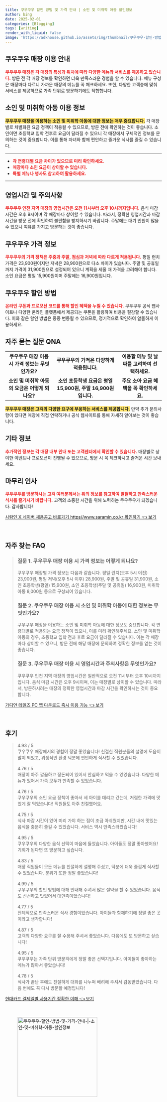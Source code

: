 ```yaml
---
title: 쿠우쿠우 할인 방법 및 가격 안내 | 소인 및 미취학 아동 할인정보
author: bing
date: 2025-02-01
categories: [Blogging]
tags: [writing]
render_with_liquid: false
image: 'https://adkhouse.github.io/assets/img/thumbnail/쿠우쿠우-할인-방법-및-가격-안내-|-소인-및-미취학-아동-할인정보.webp'
---
```



<h2 id='쿠우쿠우_매장_이용_안내'>쿠우쿠우 매장 이용 안내</h2>

<p><b><span style="color: #ee2323;">쿠우쿠우 매장은 각 매장의 특성과 위치에 따라 다양한 메뉴와 서비스를 제공하고 있습니다.</span></b> 방문 전 각 매장 정보를 확인하면 더욱 만족스러운 경험을 할 수 있습니다. 메뉴 구성은 매장마다 다르니 가까운 매장의 메뉴를 꼭 체크하세요. 또한, 다양한 고객층에 맞춰 서비스를 제공하므로 가족 단위로 방문하기에도 적합합니다.</p>

<h2 id='소인_및_미취학_아동_이용_정보'>소인 및 미취학 아동 이용 정보</h2>

<p><b><span style="background-color: #ffe066;">쿠우쿠우 매장을 이용하는 소인 및 미취학 아동에 대한 정보는 매우 중요합니다.</span></b> 각 매장별로 차별화된 요금 정책이 적용될 수 있으므로, 방문 전에 확인하는 것이 좋습니다. 소인이면 초등학교 입학 전후로 요금이 달라질 수 있으니 각 매장에서 구체적인 정보를 문의하는 것이 중요합니다. 이를 통해 자녀와 함께 편안하고 즐거운 식사를 즐길 수 있습니다.</p>

<hr />

<ul>
    <li><b><span style="color: #ee2323;">각 연령대별 요금 차이가 있으므로 미리 확인하세요.</span></b></li>
    <li><b><span style="color: #ee2323;">매장마다 소인 요금이 상이할 수 있습니다.</span></b></li>
    <li><b><span style="color: #ee2323;">특별 메뉴나 행사도 참고하여 활용하세요.</span></b></li>
</ul>

<hr />

<h2 id='영업시간_및_주의사항'>영업시간 및 주의사항</h2>

<p><b><span style="color: #ee2323;">쿠우쿠우 인천 지역 매장의 영업시간은 오전 11시부터 오후 10시까지입니다.</span></b> 음식 마감 시간은 오후 9시이며 각 매장마다 상이할 수 있습니다. 따라서, 정확한 영업시간과 마감 시간을 방문 전에 확인하여 불편함을 방지하시기 바랍니다. 주말에는 대기 인원이 많을 수 있으니 여유를 가지고 방문하는 것이 좋습니다.</p>

<h2 id='쿠우쿠우_가격_정보'>쿠우쿠우 가격 정보</h2>

<p><b><span style="color: #ee2323;">쿠우쿠우의 가격 정책은 주중과 주말, 점심과 저녁에 따라 다르게 적용됩니다.</span></b> 평일 런치 가격은 23,900원이지만 저녁은 28,900원으로 다소 차이가 있습니다. 주말 및 공휴일까지 가격이 31,900원으로 설정되어 있으니 계획을 세울 때 가격을 고려해야 합니다. 소인 요금은 평일 15,900원이며 주말에는 16,900원입니다.</p>

<h2 id='쿠우쿠우_할인_방법'>쿠우쿠우 할인 방법</h2>

<p><b><span style="color: #ee2323;">온라인 쿠폰과 프로모션 코드를 통해 할인 혜택을 누릴 수 있습니다.</span></b> 쿠우쿠우 공식 웹사이트나 다양한 온라인 플랫폼에서 제공되는 쿠폰을 활용하여 비용을 절감할 수 있습니다. 이와 같은 할인 방법은 종종 변동될 수 있으므로, 정기적으로 확인하여 알뜰하게 이용하세요.</p>

<h2 id='자주_묻는_질문_QNA'>자주 묻는 질문 QNA</h2>

<table>
    <tr>
        <td style="text-align: center; height: 17px;"><b>쿠우쿠우 매장 이용 시 가격 정보는 무엇인가요?</b></td>
        <td style="text-align: center; height: 17px;"><b>쿠우쿠우의 가격은 다양하게 적용됩니다.</b></td>
        <td style="text-align: center; height: 17px;"><b>이용할 메뉴 및 날짜를 고려하여 선택하세요.</b></td>
    </tr>
    <tr>
        <td style="text-align: center; height: 17px;"><b>소인 및 미취학 아동의 요금은 어떻게 되나요?</b></td>
        <td style="text-align: center; height: 17px;"><b>소인 초등학생 요금은 평일 15,900원, 주말 16,900원입니다.</b></td>
        <td style="text-align: center; height: 17px;"><b>주요 소아 요금 혜택을 꼭 확인하세요.</b></td>
    </tr>
</table>

<p><b><span style="background-color: #ffe066;">쿠우쿠우 매장은 고객의 다양한 요구에 부응하는 서비스를 제공합니다.</span></b> 만약 추가 문의사항이 있다면 매장에 직접 연락하거나 공식 웹사이트를 통해 자세히 알아보는 것이 좋습니다.</p>

<h2 id='기타_정보'>기타 정보</h2>

<p><b><span style="color: #ee2323;">추가적인 정보는 각 매장 내부 안내 또는 고객센터에서 확인할 수 있습니다.</span></b> 매장별로 상이한 이벤트나 프로모션이 진행될 수 있으므로, 방문 시 꼭 체크하시고 즐거운 시간 보내세요.</p>

<h2 id='마무리_인사'>마무리 인사</h2>

<p><b><span style="color: #ee2323;">쿠우쿠우를 방문하시는 고객 여러분께서는 위의 정보를 참고하여 알뜰하고 만족스러운 식사를 즐기시기 바랍니다.</span></b> 고객의 소중한 시간을 위해 노력하는 쿠우쿠우가 되겠습니다. 감사합니다!</p>


<p><a class="click-button" title="사람인 X 네이버 채용공고 바로가기 https//www.saramin.co.kr 확인하기" href="https://adkhouse.github.io/posts/%EC%82%AC%EB%9E%8C%EC%9D%B8-X-%EB%84%A4%EC%9D%B4%EB%B2%84-%EC%B1%84%EC%9A%A9%EA%B3%B5%EA%B3%A0-%EB%B0%94%EB%A1%9C%EA%B0%80%EA%B8%B0-httpswww.saramin.co.kr-%ED%99%95%EC%9D%B8%ED%95%98%EA%B8%B0/" rel="dofollow">사람인 X 네이버 채용공고 바로가기 https//www.saramin.co.kr 확인하기 👈 보기</a></p><br>
<h2 id='자주_찾는_FAQ'>자주 찾는 FAQ</h2>
<div itemscope="" itemtype="https://schema.org/FAQPage"> 
<blockquote> 
<div itemscope="" itemprop="mainEntity" itemtype="https://schema.org/Question"> 
<h3 itemprop="name">질문 1. 쿠우쿠우 매장 이용 시 가격 정보는 어떻게 되나요?</h3> 
<div itemscope="" itemprop="acceptedAnswer" itemtype="https://schema.org/Answer"> 
<span itemprop="text"> 
<p>쿠우쿠우 매장별 가격 정보는 다음과 같습니다. 평일 런치(오후 5시 이전) 23,900원, 평일 저녁(오후 5시 이후) 28,900원, 주말 및 공휴일 31,900원, 소인 초등학생(평일) 15,900원, 소인 초등학생(주말 및 공휴일) 16,900원, 미취학 아동 8,000원 등으로 구성되어 있습니다.</p> 
</span> 
</div> 
</div> 

<div itemscope="" itemprop="mainEntity" itemtype="https://schema.org/Question"> 
<h3 itemprop="name">질문 2. 쿠우쿠우 매장 이용 시 소인 및 미취학 아동에 대한 정보는 무엇인가요?</h3> 
<div itemscope="" itemprop="acceptedAnswer" itemtype="https://schema.org/Answer"> 
<span itemprop="text"> 
<p>쿠우쿠우 매장을 이용하는 소인 및 미취학 아동에 대한 정보도 중요합니다. 각 연령대별로 적용되는 요금 정책이 있으니, 이를 미리 확인해주세요. 소인 및 미취학 아동의 경우, 초등학교 입학 전과 후로 요금이 달라질 수 있습니다. 이는 각 매장마다 상이할 수 있으니, 방문 전에 해당 매장에 문의하여 정확한 정보를 얻는 것이 좋습니다.</p> 
</span> 
</div> 
</div> 

<div itemscope="" itemprop="mainEntity" itemtype="https://schema.org/Question"> 
<h3 itemprop="name">질문 3. 쿠우쿠우 매장 이용 시 영업시간과 주의사항은 무엇인가요?</h3> 
<div itemscope="" itemprop="acceptedAnswer" itemtype="https://schema.org/Answer"> 
<span itemprop="text"> 
<p>쿠우쿠우 인천 지역 매장의 영업시간은 일반적으로 오전 11시부터 오후 10시까지입니다. 음식 마감 시간은 오후 9시이며, 이는 매장별로 상이할 수 있습니다. 따라서, 방문하시려는 매장의 정확한 영업시간과 마감 시간을 확인하시는 것이 중요합니다.</p> 
</span> 
</div> 
</div> 
</blockquote> 
</div>
<p><a class="click-button" title="가디언 테일즈 PC 앱 다운로드 즉시 이용 가능" href="https://adkhouse.github.io/posts/%EA%B0%80%EB%94%94%EC%96%B8-%ED%85%8C%EC%9D%BC%EC%A6%88-PC-%EC%95%B1-%EB%8B%A4%EC%9A%B4%EB%A1%9C%EB%93%9C-%EC%A6%89%EC%8B%9C-%EC%9D%B4%EC%9A%A9-%EA%B0%80%EB%8A%A5/" rel="dofollow">가디언 테일즈 PC 앱 다운로드 즉시 이용 가능 👈 보기</a></p><br>
<h2 id='후기'>후기</h2>
<div itemscope itemtype="https://schema.org/Product">
  <blockquote>
  <div itemprop="review" itemscope itemtype="https://schema.org/Review">
      <div itemprop="reviewRating" itemscope itemtype="https://schema.org/Rating"> <span itemprop="ratingValue">4.93</span> / <span itemprop="bestRating">5</span> </div>
      <span itemprop="reviewBody">쿠우쿠우 매장에서의 경험이 정말 좋았습니다! 친절한 직원분들의 설명에 도움이 많이 되었고, 위생적인 환경 덕분에 편안하게 식사할 수 있었습니다.</span>
  </div>
  <br>
  <div itemprop="review" itemscope itemtype="https://schema.org/Review">
      <div itemprop="reviewRating" itemscope itemtype="https://schema.org/Rating"> <span itemprop="ratingValue">4.76</span> / <span itemprop="bestRating">5</span> </div>
      <span itemprop="reviewBody">매장이 아주 깔끔하고 정돈되어 있어서 안심하고 먹을 수 있었습니다. 다양한 메뉴가 있어서 가족 모두가 만족할 수 있었습니다.</span>
  </div>
  <br>
  <div itemprop="review" itemscope itemtype="https://schema.org/Review">
      <div itemprop="reviewRating" itemscope itemtype="https://schema.org/Rating"> <span itemprop="ratingValue">4.76</span> / <span itemprop="bestRating">5</span> </div>
      <span itemprop="reviewBody">쿠우쿠우의 소인 요금 정책이 좋아서 세 아이를 데리고 갔는데, 저렴한 가격에 맛있게 잘 먹었습니다! 직원들도 아주 친절했어요.</span>
  </div>
  <br>
  <div itemprop="review" itemscope itemtype="https://schema.org/Review">
      <div itemprop="reviewRating" itemscope itemtype="https://schema.org/Rating"> <span itemprop="ratingValue">4.75</span> / <span itemprop="bestRating">5</span> </div>
      <span itemprop="reviewBody">식사 마감 시간이 있어 미리 가야 하는 점이 조금 아쉬웠지만, 시간 내에 맛있는 음식을 충분히 즐길 수 있었습니다. 서비스 역시 만족스러웠습니다!</span>
  </div>
  <br>
  <div itemprop="review" itemscope itemtype="https://schema.org/Review">
      <div itemprop="reviewRating" itemscope itemtype="https://schema.org/Rating"> <span itemprop="ratingValue">4.95</span> / <span itemprop="bestRating">5</span> </div>
      <span itemprop="reviewBody">쿠우쿠우의 다양한 음식 선택이 마음에 들었습니다. 아이들도 정말 좋아했어요! 기회가 된다면 또 방문하고 싶습니다.</span>
  </div>
  <br>
  <div itemprop="review" itemscope itemtype="https://schema.org/Review">
      <div itemprop="reviewRating" itemscope itemtype="https://schema.org/Rating"> <span itemprop="ratingValue">4.83</span> / <span itemprop="bestRating">5</span> </div>
      <span itemprop="reviewBody">매장 직원들이 모든 메뉴를 친절하게 설명해 주셨고, 덕분에 더욱 즐겁게 식사할 수 있었습니다. 분위기 또한 정말 좋았습니다!</span>
  </div>
  <br>
  <div itemprop="review" itemscope itemtype="https://schema.org/Review">
      <div itemprop="reviewRating" itemscope itemtype="https://schema.org/Rating"> <span itemprop="ratingValue">4.99</span> / <span itemprop="bestRating">5</span> </div>
      <span itemprop="reviewBody">쿠우쿠우의 할인 방법에 대해 안내해 주셔서 많은 절약을 할 수 있었습니다. 음식도 신선하고 맛있어서 대만족이었습니다!</span>
  </div>
  <br>
  <div itemprop="review" itemscope itemtype="https://schema.org/Review">
      <div itemprop="reviewRating" itemscope itemtype="https://schema.org/Rating"> <span itemprop="ratingValue">4.77</span> / <span itemprop="bestRating">5</span> </div>
      <span itemprop="reviewBody">전체적으로 만족스러운 식사 경험이었습니다. 아이들과 함께하기에 정말 좋은 곳이라고 생각합니다!</span>
  </div>
  <br>
  <div itemprop="review" itemscope itemtype="https://schema.org/Review">
      <div itemprop="reviewRating" itemscope itemtype="https://schema.org/Rating"> <span itemprop="ratingValue">4.87</span> / <span itemprop="bestRating">5</span> </div>
      <span itemprop="reviewBody">고객의 다양한 요구를 잘 수용해 주셔서 좋았습니다. 다음에도 또 방문하고 싶습니다!</span>
  </div>
  <br>
  <div itemprop="review" itemscope itemtype="https://schema.org/Review">
      <div itemprop="reviewRating" itemscope itemtype="https://schema.org/Rating"> <span itemprop="ratingValue">4.95</span> / <span itemprop="bestRating">5</span> </div>
      <span itemprop="reviewBody">쿠우쿠우는 가족 단위 방문객에게 정말 좋은 선택지입니다. 아이들이 좋아하는 메뉴가 많아서 좋았습니다!</span>
  </div>
  <br>
  <div itemprop="review" itemscope itemtype="https://schema.org/Review">
      <div itemprop="reviewRating" itemscope itemtype="https://schema.org/Rating"> <span itemprop="ratingValue">4.78</span> / <span itemprop="bestRating">5</span> </div>
      <span itemprop="reviewBody">식사가 끝난 후에도 친절하게 대화를 나누며 배려해 주셔서 감동받았습니다. 다음 번에도 꼭 다시 방문할 예정입니다!</span>
  </div>
  </blockquote>
</div>
<p><a class="click-button" title="현대카드 결제일별 사용기간 정확한 이해" href="https://adkhouse.github.io/posts/%ED%98%84%EB%8C%80%EC%B9%B4%EB%93%9C-%EA%B2%B0%EC%A0%9C%EC%9D%BC%EB%B3%84-%EC%82%AC%EC%9A%A9%EA%B8%B0%EA%B0%84-%EC%A0%95%ED%99%95%ED%95%9C-%EC%9D%B4%ED%95%B4/" rel="dofollow">현대카드 결제일별 사용기간 정확한 이해 👈 보기</a></p><br>
<figure class="image"><img src="https://adkhouse.github.io/assets/img/thumbnail/쿠우쿠우-할인-방법-및-가격-안내-|-소인-및-미취학-아동-할인정보.webp" alt="쿠우쿠우-할인-방법-및-가격-안내-|-소인-및-미취학-아동-할인정보" width="256" height="256"></figure>